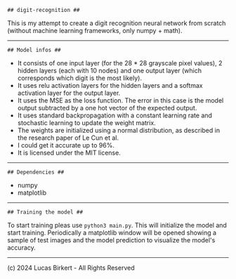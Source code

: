 `## digit-recognition ##`

This is my attempt to create a digit recognition
neural network from scratch (without machine learning
frameworks, only numpy + math).

----

`## Model infos ##`

- It consists of one input layer (for the 28 * 28 grayscale
pixel values), 2 hidden layers (each with 10 nodes) and
one output layer (which corresponds which digit is the most likely).
- It uses relu activation layers for the hidden layers and
a softmax activation layer for the output layer.
- It uses the MSE as the loss function. The error in this case is the
model output subtracted by a one hot vector of the expected output.
- It uses standard backpropagation with a constant learning rate and
stochastic learning to update the weight matrix.
- The weights are initialized using a normal distribution, as described
in the research paper of Le Cun et al.
- I could get it accurate up to 96%.
- It is licensed under the MIT license.

----

`## Dependencies ##`

- numpy
- matplotlib

----

`## Training the model ##`

To start training pleas use `python3 main.py`.
This will initialize the model and start training. Periodically a matplotlib
window will be opened showing a sample of test images and the model prediction
to visualize the model's accuracy.

----

(c) 2024 Lucas Birkert - All Rights Reserved
